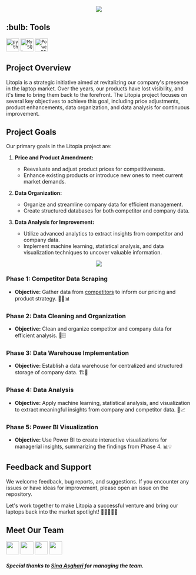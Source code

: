 <div align="center">
    <a href="https://git.io/typing-svg"><img src="https://readme-typing-svg.demolab.com?font=Roboto+Slab&color=%FFA500;&size=30&center=true&vCenter=true&width=450&lines=Welcome To Litopia"></a>
</div>

<h2>:bulb: Tools </h2>
<code><img title="Python" alt="python" width="35px" src="https://cdn.jsdelivr.net/gh/devicons/devicon/icons/python/python-original.svg" /></code>
<code><img title="MySQL" alt="MySQL" width="35px" src="https://cdn.jsdelivr.net/gh/devicons/devicon/icons/mysql/mysql-original-wordmark.svg" /></code>
<code><img title="Power BI" alt="Power BI" width="35px" src="https://example.com/path/to/powerbi-icon.png" /></code>



## Project Overview
Litopia is a strategic initiative aimed at revitalizing our company's presence in the laptop market. Over the years, our products have lost visibility, and it's time to bring them back to the forefront. The Litopia project focuses on several key objectives to achieve this goal, including price adjustments, product enhancements, data organization, and data analysis for continuous improvement.

## Project Goals

Our primary goals in the Litopia project are:

1. **Price and Product Amendment:**
   - Reevaluate and adjust product prices for competitiveness.
   - Enhance existing products or introduce new ones to meet current market demands.

2. **Data Organization:**
   - Organize and streamline company data for efficient management.
   - Create structured databases for both competitor and company data.

3. **Data Analysis for Improvement:**
   - Utilize advanced analytics to extract insights from competitor and company data.
   - Implement machine learning, statistical analysis, and data visualization techniques to uncover valuable information.

<div align="center">
    <a href="https://git.io/typing-svg"><img src="https://readme-typing-svg.demolab.com?font=Roboto+Slab&color=%FFA500;&size=30&center=true&vCenter=true&width=450&lines=Project Phases "></a>
</div>

### Phase 1: Competitor Data Scraping
- **Objective:** Gather data from [competitors](https://meghdadit.com) to inform our pricing and product strategy. 🕵️‍♂️📊

### Phase 2: Data Cleaning and Organization
- **Objective:** Clean and organize competitor and company data for efficient analysis. 🧹🗄️

### Phase 3: Data Warehouse Implementation
- **Objective:** Establish a data warehouse for centralized and structured storage of company data. 🏗️🏢

### Phase 4: Data Analysis
- **Objective:** Apply machine learning, statistical analysis, and visualization to extract meaningful insights from company and competitor data. 🤖📈

### Phase 5: Power BI Visualization
- **Objective:** Use Power BI to create interactive visualizations for managerial insights, summarizing the findings from Phase 4. 📊💡


## Feedback and Support

We welcome feedback, bug reports, and suggestions. If you encounter any issues or have ideas for improvement, please open an issue on the repository.

Let's work together to make Litopia a successful venture and bring our laptops back into the market spotlight! 🚀👩‍💻👨‍💼

## Meet Our Team 
[<img src="https://avatars.githubusercontent.com/u/79264959?v=4" width="35">](https://github.com/Raei-MH)
[<img src="https://avatars.githubusercontent.com/u/121010832?v=4" width="35">](https://github.com/youngbenyamin)
[<img src="https://avatars.githubusercontent.com/u/81512968?v=4" width="35">](https://github.com/sanoooavi)
[<img src="https://avatars.githubusercontent.com/u/117204770?v=4" width="35">](https://github.com/mohAhanin)
##### Special thanks to [Sina Asghari](https://github.com/sinaaasghari) for managing the team.
